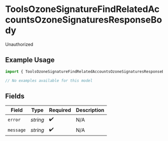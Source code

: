 # ToolsOzoneSignatureFindRelatedAccountsOzoneSignaturesResponseBody

Unauthorized

## Example Usage

```typescript
import { ToolsOzoneSignatureFindRelatedAccountsOzoneSignaturesResponseBody } from "@speakeasy-api/bluesky/models/errors";

// No examples available for this model
```

## Fields

| Field              | Type               | Required           | Description        |
| ------------------ | ------------------ | ------------------ | ------------------ |
| `error`            | *string*           | :heavy_check_mark: | N/A                |
| `message`          | *string*           | :heavy_check_mark: | N/A                |